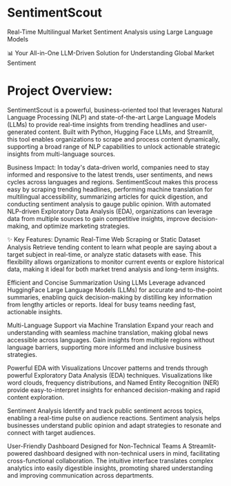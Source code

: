# SentimentScout
Real-Time Multilingual Market Sentiment Analysis using Large Language Models

📊 Your All-in-One LLM-Driven Solution for Understanding Global Market Sentiment 

<h1>Project Overview:</h1>
SentimentScout is a powerful, business-oriented tool that leverages Natural Language Processing (NLP) and state-of-the-art Large Language Models (LLMs) to provide real-time insights from trending headlines and user-generated content. Built with Python, Hugging Face LLMs, and Streamlit, this tool enables organizations to scrape and process content dynamically, supporting a broad range of NLP capabilities to unlock actionable strategic insights from multi-language sources.

Business Impact:
In today's data-driven world, companies need to stay informed and responsive to the latest trends, user sentiments, and news cycles across languages and regions. SentimentScout makes this process easy by scraping trending headlines, performing machine translation for multilingual accessibility, summarizing articles for quick digestion, and conducting sentiment analysis to gauge public opinion. With automated NLP-driven Exploratory Data Analysis (EDA), organizations can leverage data from multiple sources to gain competitive insights, improve decision-making, and optimize marketing strategies. 

✨ Key Features:
Dynamic Real-Time Web Scraping or Static Dataset Analysis
Retrieve tending content to learn what people are saying about a target subject in real-time, or analyze static datasets with ease. This flexibility allows organizations to monitor current events or explore historical data, making it ideal for both market trend analysis and long-term insights.

Efficient and Concise Summarization Using LLMs
Leverage advanced HuggingFace Large Language Models (LLMs) for accurate and to-the-point summaries, enabling quick decision-making by distilling key information from lengthy articles or reports. Ideal for busy teams needing fast, actionable insights.

Multi-Language Support via Machine Translation
Expand your reach and understanding with seamless machine translation, making global news accessible across languages. Gain insights from multiple regions without language barriers, supporting more informed and inclusive business strategies.

Powerful EDA with Visualizations
Uncover patterns and trends through powerful Exploratory Data Analysis (EDA) techniques. Visualizations like word clouds, frequency distributions, and Named Entity Recognition (NER) provide easy-to-interpret insights for enhanced decision-making and rapid content exploration.

Sentiment Analysis
Identify and track public sentiment across topics, enabling a real-time pulse on audience reactions. Sentiment analysis helps businesses understand public opinion and adapt strategies to resonate and connect with target audiences.

User-Friendly Dashboard Designed for Non-Technical Teams
A Streamlit-powered dashboard designed with non-technical users in mind, facilitating cross-functional collaboration. The intuitive interface translates complex analytics into easily digestible insights, promoting shared understanding and improving communication across departments.
